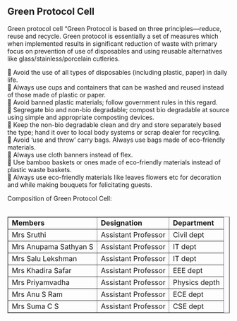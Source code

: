 <h2>Green Protocol  Cell</h2>
<p>  
Green protocol cell
“Green Protocol is based on three principles—reduce, reuse and recycle. Green protocol is essentially a set of measures which when implemented results in significant reduction of waste with primary focus on prevention of use of disposables and using reusable alternatives like glass/stainless/porcelain cutleries.
</p>
<p>		Avoid the use of all types of disposables (including plastic, paper) in daily life.<br/>
	Always use cups and containers that can be washed and reused instead of those made of plastic or paper.<br/>
	Avoid banned plastic materials; follow government rules in this regard.<br/>
	Segregate bio and non-bio degradable; compost bio degradable at source using simple and appropriate composting devices.<br/>
	Keep the non-bio degradable clean and dry and store separately based the type; hand it over to local body systems or scrap dealer for recycling.<br/>
	Avoid ‘use and throw’ carry bags. Always use bags made of eco-friendly materials.<br/>
	Always use cloth banners instead of flex.<br/>
	Use bamboo baskets or ones made of eco-friendly materials instead of plastic waste baskets.<br/>
	Always use eco-friendly materials like leaves flowers etc for decoration and while making bouquets for felicitating guests.<br/>

 
Composition of Green Protocol Cell:<br/><br/>
<table border="1" cellpadding="8" style="border-collapse:collapse;">
<tr><td><strong> Members</strong></td><td><strong>Designation</strong></td><td><strong>Department</strong></td></tr>
<tr><td>Mrs Sruthi </td><td> Assistant Professor</td><td>Civil dept</td></tr>
<tr><td> Mrs Anupama Sathyan S  </td><td> Assistant  Professor </td><td>IT dept</td></tr>
<tr><td> Mrs Salu Lekshman </td><td> Assistant  Professor </td><td>IT dept</td></tr>
<tr><td> Mrs Khadira Safar</td><td> Assistant  Professor </td><td> EEE dept</td></tr>
<tr><td> Mrs Priyamvadha</td><td> Assistant  Professor </td><td> Physics depth</td></tr>
<tr><td> Mrs Anu S Ram</td><td> Assistant  Professor </td><td>ECE dept</td></tr>
<tr><td> Mrs Suma C S	</td><td> Assistant  Professor </td><td>CSE dept</td></tr>
</table>
</p></div>